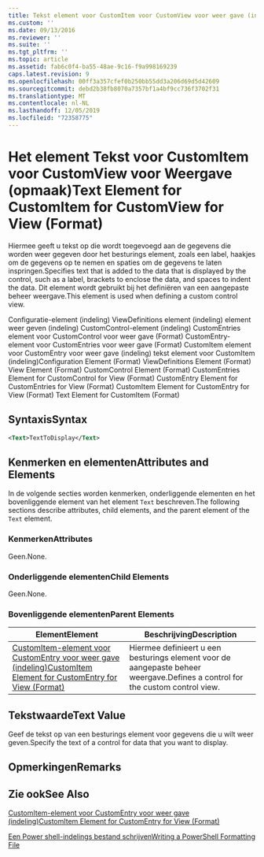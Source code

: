 ```yaml
---
title: Tekst element voor CustomItem voor CustomView voor weer gave (indeling) | Microsoft Docs
ms.custom: ''
ms.date: 09/13/2016
ms.reviewer: ''
ms.suite: ''
ms.tgt_pltfrm: ''
ms.topic: article
ms.assetid: fab6c0f4-ba55-48ae-9c16-f9a998169239
caps.latest.revision: 9
ms.openlocfilehash: 00ff3a357cfef0b250bb55dd3a206d69d5d42609
ms.sourcegitcommit: debd2b38fb8070a7357bf1a4bf9cc736f3702f31
ms.translationtype: MT
ms.contentlocale: nl-NL
ms.lasthandoff: 12/05/2019
ms.locfileid: "72358775"
---
```

# <a name="text-element-for-customitem-for-customview-for-view-format"></a><span data-ttu-id="eb8c7-102">Het element Tekst voor CustomItem voor CustomView voor Weergave (opmaak)</span><span class="sxs-lookup"><span data-stu-id="eb8c7-102">Text Element for CustomItem for CustomView for View (Format)</span></span>

<span data-ttu-id="eb8c7-103">Hiermee geeft u tekst op die wordt toegevoegd aan de gegevens die worden weer gegeven door het besturings element, zoals een label, haakjes om de gegevens op te nemen en spaties om de gegevens te laten inspringen.</span><span class="sxs-lookup"><span data-stu-id="eb8c7-103">Specifies text that is added to the data that is displayed by the control, such as a label, brackets to enclose the data, and spaces to indent the data.</span></span> <span data-ttu-id="eb8c7-104">Dit element wordt gebruikt bij het definiëren van een aangepaste beheer weergave.</span><span class="sxs-lookup"><span data-stu-id="eb8c7-104">This element is used when defining a custom control view.</span></span>

<span data-ttu-id="eb8c7-105">Configuratie-element (indeling) ViewDefinitions element (indeling) element weer geven (indeling) CustomControl-element (indeling) CustomEntries element voor CustomControl voor weer gave (Format) CustomEntry-element voor CustomEntries voor weer gave (Format) CustomItem element voor CustomEntry voor weer gave (indeling) tekst element voor CustomItem (indeling)</span><span class="sxs-lookup"><span data-stu-id="eb8c7-105">Configuration Element (Format) ViewDefinitions Element (Format) View Element (Format) CustomControl Element (Format) CustomEntries Element for CustomControl for View (Format) CustomEntry Element for CustomEntries for View (Format) CustomItem Element for CustomEntry for View (Format) Text Element for CustomItem (Format)</span></span>

## <a name="syntax"></a><span data-ttu-id="eb8c7-106">Syntaxis</span><span class="sxs-lookup"><span data-stu-id="eb8c7-106">Syntax</span></span>

```xml
<Text>TextToDisplay</Text>
```

## <a name="attributes-and-elements"></a><span data-ttu-id="eb8c7-107">Kenmerken en elementen</span><span class="sxs-lookup"><span data-stu-id="eb8c7-107">Attributes and Elements</span></span>

<span data-ttu-id="eb8c7-108">In de volgende secties worden kenmerken, onderliggende elementen en het bovenliggende element van het element `Text` beschreven.</span><span class="sxs-lookup"><span data-stu-id="eb8c7-108">The following sections describe attributes, child elements, and the parent element of the `Text` element.</span></span>

### <a name="attributes"></a><span data-ttu-id="eb8c7-109">Kenmerken</span><span class="sxs-lookup"><span data-stu-id="eb8c7-109">Attributes</span></span>

<span data-ttu-id="eb8c7-110">Geen.</span><span class="sxs-lookup"><span data-stu-id="eb8c7-110">None.</span></span>

### <a name="child-elements"></a><span data-ttu-id="eb8c7-111">Onderliggende elementen</span><span class="sxs-lookup"><span data-stu-id="eb8c7-111">Child Elements</span></span>

<span data-ttu-id="eb8c7-112">Geen.</span><span class="sxs-lookup"><span data-stu-id="eb8c7-112">None.</span></span>

### <a name="parent-elements"></a><span data-ttu-id="eb8c7-113">Bovenliggende elementen</span><span class="sxs-lookup"><span data-stu-id="eb8c7-113">Parent Elements</span></span>

|<span data-ttu-id="eb8c7-114">Element</span><span class="sxs-lookup"><span data-stu-id="eb8c7-114">Element</span></span>|<span data-ttu-id="eb8c7-115">Beschrijving</span><span class="sxs-lookup"><span data-stu-id="eb8c7-115">Description</span></span>|
|-------------|-----------------|
|[<span data-ttu-id="eb8c7-116">CustomItem-element voor CustomEntry voor weer gave (indeling)</span><span class="sxs-lookup"><span data-stu-id="eb8c7-116">CustomItem Element for CustomEntry for View (Format)</span></span>](./customitem-element-for-customentry-for-customcontrol-for-view-format.md)|<span data-ttu-id="eb8c7-117">Hiermee definieert u een besturings element voor de aangepaste beheer weergave.</span><span class="sxs-lookup"><span data-stu-id="eb8c7-117">Defines a control for the custom control view.</span></span>|

## <a name="text-value"></a><span data-ttu-id="eb8c7-118">Tekstwaarde</span><span class="sxs-lookup"><span data-stu-id="eb8c7-118">Text Value</span></span>

<span data-ttu-id="eb8c7-119">Geef de tekst op van een besturings element voor gegevens die u wilt weer geven.</span><span class="sxs-lookup"><span data-stu-id="eb8c7-119">Specify the text of a control for data that you want to display.</span></span>

## <a name="remarks"></a><span data-ttu-id="eb8c7-120">Opmerkingen</span><span class="sxs-lookup"><span data-stu-id="eb8c7-120">Remarks</span></span>

## <a name="see-also"></a><span data-ttu-id="eb8c7-121">Zie ook</span><span class="sxs-lookup"><span data-stu-id="eb8c7-121">See Also</span></span>

[<span data-ttu-id="eb8c7-122">CustomItem-element voor CustomEntry voor weer gave (indeling)</span><span class="sxs-lookup"><span data-stu-id="eb8c7-122">CustomItem Element for CustomEntry for View (Format)</span></span>](./customitem-element-for-customentry-for-customcontrol-for-view-format.md)

[<span data-ttu-id="eb8c7-123">Een Power shell-indelings bestand schrijven</span><span class="sxs-lookup"><span data-stu-id="eb8c7-123">Writing a PowerShell Formatting File</span></span>](./writing-a-powershell-formatting-file.md)
